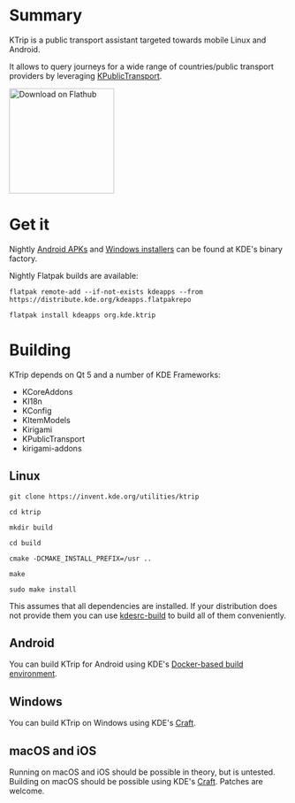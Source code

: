 <!--
    SPDX-FileCopyrightText: 2019-2020 Nicolas Fella <nicolas.fella@gmx.de>
    SPDX-License-Identifier: CC0-1.0
-->

# Summary
KTrip is a public transport assistant targeted towards mobile Linux and Android.

It allows to query journeys for a wide range of countries/public transport providers by leveraging [KPublicTransport](https://cgit.kde.org/kpublictransport.git/).

<a href='https://flathub.org/apps/details/org.kde.ktrip'><img width='190px' alt='Download on Flathub' src='https://flathub.org/assets/badges/flathub-badge-i-en.png'/></a>

# Get it

Nightly [Android APKs](https://binary-factory.kde.org/view/Android/job/KTrip_android/) and [Windows installers](https://binary-factory.kde.org/view/Windows%2064-bit/job/KTrip_Nightly_win64/) can be found at KDE's binary factory.

Nightly Flatpak builds are available:

`flatpak remote-add --if-not-exists kdeapps --from https://distribute.kde.org/kdeapps.flatpakrepo`

`flatpak install kdeapps org.kde.ktrip`

# Building

KTrip depends on Qt 5 and a number of KDE Frameworks:
- KCoreAddons
- KI18n
- KConfig
- KItemModels
- Kirigami
- KPublicTransport
- kirigami-addons

## Linux

`git clone https://invent.kde.org/utilities/ktrip`

`cd ktrip`

`mkdir build`

`cd build`

`cmake -DCMAKE_INSTALL_PREFIX=/usr ..`

`make`

`sudo make install`

This assumes that all dependencies are installed. If your distribution does not provide them you can use [kdesrc-build](https://kdesrc-build.kde.org/) to build all of them conveniently.

## Android

You can build KTrip for Android using KDE's [Docker-based build environment](https://community.kde.org/Android/Environment_via_Container).

## Windows

You can build KTrip on Windows using KDE's [Craft](https://community.kde.org/Craft).

## macOS and iOS

Running on macOS and iOS should be possible in theory, but is untested. Building on macOS should be possible using KDE's [Craft](https://community.kde.org/Craft). Patches are welcome.
